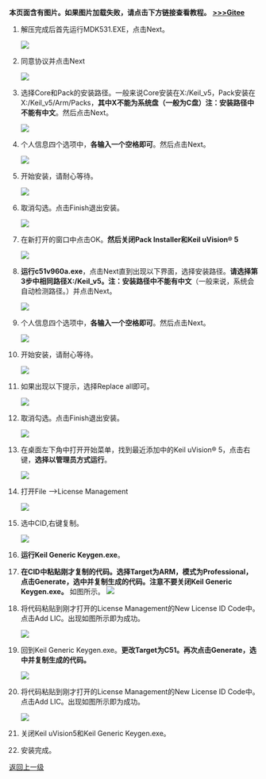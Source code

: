 **本页面含有图片。如果图片加载失败，请点击下方链接查看教程。**
**[>>>Gitee](https://gitee.com/benjiah/CDU20-CE)**

 1. 解压完成后首先运行MDK531.EXE，点击Next。

    ![](data/img/KeiluVision5_Installation_Guide_01.png)

2. 同意协议并点击Next

    ![](data/img/KeiluVision5_Installation_Guide_02.png)

3. 选择Core和Pack的安装路径。一般来说Core安装在X:/Keil_v5，Pack安装在X:/Keil_v5/Arm/Packs，**其中X不能为系统盘（一般为C盘）注：安装路径中不能有中文**。然后点击Next。

    ![](data/img/KeiluVision5_Installation_Guide_03.png)

4. 个人信息四个选项中，**各输入一个空格即可**。然后点击Next。

    ![](data/img/KeiluVision5_Installation_Guide_04.png)

5. 开始安装，请耐心等待。

    ![](data/img/KeiluVision5_Installation_Guide_05.png)
	
6. 取消勾选。点击Finish退出安装。

    ![](data/img/KeiluVision5_Installation_Guide_06.png)
	
 7. 在新打开的窗口中点击OK。**然后关闭Pack Installer和Keil uVision® 5**

    ![](data/img/KeiluVision5_Installation_Guide_07.png)

 8. **运行c51v960a.exe**，点击Next直到出现以下界面，选择安装路径。**请选择第3步中相同路径X:/Keil_v5。注：安装路径中不能有中文**（一般来说，系统会自动检测路径。）并点击Next。

    ![](data/img/KeiluVision5_Installation_Guide_08.png)

 9. 个人信息四个选项中，**各输入一个空格即可**。然后点击Next。

    ![](data/img/KeiluVision5_Installation_Guide_09.png)

 10. 开始安装，请耐心等待。

     ![](data/img/KeiluVision5_Installation_Guide_10.png)

 11. 如果出现以下提示，选择Replace all即可。

     ![](data/img/KeiluVision5_Installation_Guide_11.png)

 12. 取消勾选。点击Finish退出安装。

     ![](data/img/KeiluVision5_Installation_Guide_12.png)

 13. 在桌面左下角中打开开始菜单，找到最近添加中的Keil uVision® 5，点击右键，**选择以管理员方式运行**。

     ![](data/img/KeiluVision5_Installation_Guide_13.png)

 14. 打开File -->License Management

     ![](data/img/KeiluVision5_Installation_Guide_14.png)

 15. 选中CID,右键复制。

     ![](data/img/KeiluVision5_Installation_Guide_15.png)
 16. **运行Keil Generic Keygen.exe**。

 17. **在CID中粘贴刚才复制的代码。选择Target为ARM，模式为Professional，点击Generate，选中并复制生成的代码。注意不要关闭Keil Generic Keygen.exe。** 如图所示。
     ![](data/img/KeiluVision5_Installation_Guide_16.png)

 18. 将代码粘贴到刚才打开的License Management的New License ID Code中。点击Add LIC。出现如图所示即为成功。

     ![](data/img/KeiluVision5_Installation_Guide_17.png)

 19. 回到Keil Generic Keygen.exe。**更改Target为C51。再次点击Generate，选中并复制生成的代码。**

     ![](data/img/KeiluVision5_Installation_Guide_18.png)

 20. 将代码粘贴到刚才打开的License Management的New License ID Code中。点击Add LIC。出现如图所示即为成功。

     ![](data/img/KeiluVision5_Installation_Guide_19.png)

 21. 关闭Keil uVision5和Keil Generic Keygen.exe。

 22. 安装完成。

[返回上一级](README.md)

